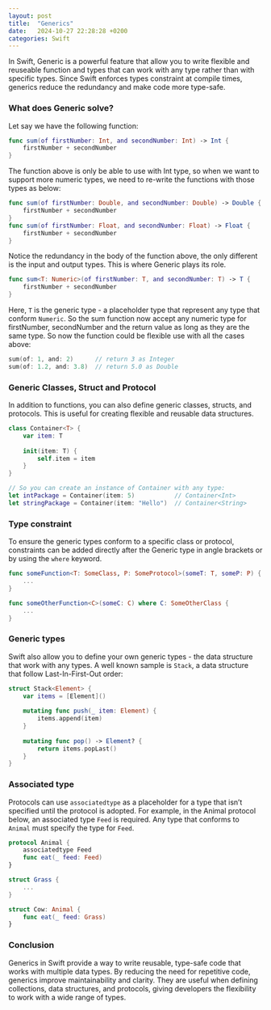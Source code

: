 ```yaml
---
layout: post
title:  "Generics"
date:   2024-10-27 22:28:28 +0200
categories: Swift
---
```

In Swift, Generic is a powerful feature that allow you to write flexible and reuseable function and types that can work with any type rather than with specific types. Since Swift enforces types constraint at compile times, generics reduce the redundancy and make code more type-safe.

### What does Generic solve?

Let say we have the following function:

```swift
func sum(of firstNumber: Int, and secondNumber: Int) -> Int {
	firstNumber + secondNumber
}
```

The function above is only be able to use with Int type, so when we want to support more numeric types, we need to re-write the functions with those types as below:

```swift
func sum(of firstNumber: Double, and secondNumber: Double) -> Double {
	firstNumber + secondNumber
}
func sum(of firstNumber: Float, and secondNumber: Float) -> Float {
	firstNumber + secondNumber
}
```

Notice the redundancy in the body of the function above, the only different is the input and output types. This is where Generic plays its role.

```swift
func sum<T: Numeric>(of firstNumber: T, and secondNumber: T) -> T {
	firstNumber + secondNumber
}
```

Here, `T` is the generic type - a placeholder type that represent any type that conform `Numeric`. So the sum function now accept any numeric type for firstNumber, secondNumber and the return value as long as they are the same type. So now the function could be flexible use with all the cases above:

```swift
sum(of: 1, and: 2)      // return 3 as Integer
sum(of: 1.2, and: 3.8)  // return 5.0 as Double
```

### Generic Classes, Struct and Protocol

In addition to functions, you can also define generic classes, structs, and protocols. This is useful for creating flexible and reusable data structures.

```swift
class Container<T> {
    var item: T
    
    init(item: T) {
        self.item = item
    }
}

// So you can create an instance of Container with any type:
let intPackage = Container(item: 5)           // Container<Int>
let stringPackage = Container(item: "Hello")  // Container<String>
```

### Type constraint

To ensure the generic types conform to a specific class or protocol, constraints can be added directly after the Generic type in angle brackets or by using the `where` keyword.

```swift
func someFunction<T: SomeClass, P: SomeProtocol>(someT: T, someP: P) {
	...
}

func someOtherFunction<C>(someC: C) where C: SomeOtherClass {
	...
}
```

### Generic types

Swift also allow you to define your own generic types - the data structure that work with any types. A well known sample is `Stack`, a data structure that follow Last-In-First-Out order:

```swift
struct Stack<Element> {
    var items = [Element]()
    
    mutating func push(_ item: Element) {
        items.append(item)
    }
    
    mutating func pop() -> Element? {
        return items.popLast()
    }
}
```

### Associated type

Protocols can use `associatedtype` as a placeholder for a type that isn’t specified until the protocol is adopted. For example, in the Animal protocol below, an associated type `Feed` is required. Any type that conforms to `Animal` must specify the type for `Feed`.

```swift
protocol Animal {
	associatedtype Feed
	func eat(_ feed: Feed)
}

struct Grass {
	...
}

struct Cow: Animal {
	func eat(_ feed: Grass)
}
```

### Conclusion

Generics in Swift provide a way to write reusable, type-safe code that works with multiple data types. By reducing the need for repetitive code, generics improve maintainability and clarity. They are useful when defining collections, data structures, and protocols, giving developers the flexibility to work with a wide range of types.